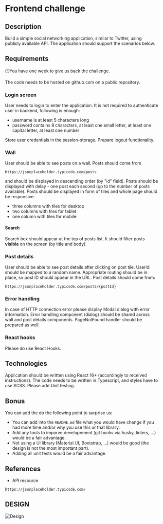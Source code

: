 # Frontend challenge

## Description
Build a simple social networking application, similar to Twitter, using publicly available API. The application should support the scenarios below.

## Requirements

🕒You have one week to give us back the challenge.

The code needs to be hosted on github.com on a public repository.

### Login screen
User needs to login to enter the application. It is not required to authenticate user in backend, following is enough:
- username is at least 5 characters long
- password contains 8 characters, at least one small letter, at least one capital letter, at least one number

Store user credentials in the session-storage. Prepare logout functionality.

### Wall
User should be able to see posts on a wall. Posts should come from 
```
https://jsonplaceholder.typicode.com/posts
```
and should be displayed in descending order (by "id" field). Posts should be displayed with delay - one post each second (up to the number of posts available).
Posts should be displayed in form of tiles and whole page should be responsive:
- three columns with tiles for desktop
- two columns with tiles for tablet
- one column with tiles for mobile

#### Search
Search box should appear at the top of posts list. It should filter posts **visible** on the screen (by title and body).

### Post details
User should be able to see post details after clicking on post tile. UserId should be mapped to a random name. Appropriate routing should be in place, so post ID should appear in the URL.
Post details should come from:
```
https://jsonplaceholder.typicode.com/posts/{postId}
```

### Error handling
In case of HTTP connection error please display Modal dialog with error information. Error handling component (dialog) should be shared across wall and post details components.
PageNotFound handler should be prepared as well.

### React hooks
Please do use React Hooks.


## Technologies
Application should be written using React 16+ (accordingly to received instructions). The code needs to be written in Typescript, and styles have to use SCSS.
Please add Unit testing.

## Bonus
You can add the do the following point to surprise us:
- You can add into the `README.md` file what you would have change if you had more time and/or why you use this or that library.
- Add any tools to imporve developement (git hooks via husky, linters, ...) would be a fair advantage.
- Not using a UI library (Material UI, Bootstrap, ...) would be good (the design is not the most important part).
- Adding all unit tests would be a fair advantage.


## References
- API resource
```
https://jsonplaceholder.typicode.com/
```

## DESIGN

![Design](https://github.com/HStoneAge/code-challenge/blob/master/desing.png?raw=true)